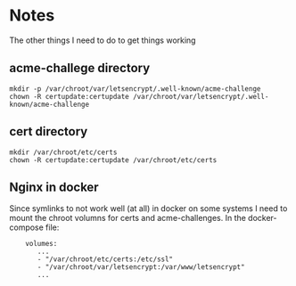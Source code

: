 # Notes

The other things I need to do to get things working

## acme-challege directory

```
mkdir -p /var/chroot/var/letsencrypt/.well-known/acme-challenge
chown -R certupdate:certupdate /var/chroot/var/letsencrypt/.well-known/acme-challenge
```

## cert directory

```
mkdir /var/chroot/etc/certs
chown -R certupdate:certupdate /var/chroot/etc/certs
```

## Nginx in docker

Since symlinks to not work well (at all) in docker on some systems I need
to mount the chroot volumns for certs and acme-challenges.  In the docker-compose
file:

```
    volumes:
       ...
       - "/var/chroot/etc/certs:/etc/ssl"
       - "/var/chroot/var/letsencrypt:/var/www/letsencrypt"
       ...
```
